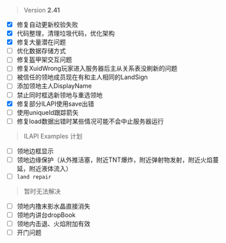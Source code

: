 > Version **2.41**
 - [x] 修复自动更新校验失败
 - [x] 代码整理，清理垃圾代码，优化架构
 - [x] 修复大量潜在问题
 - [ ] 优化数据存储方式
 - [ ] 修复盔甲架交互问题
 - [ ] 修复XuidWrong玩家进入服务器后主从关系表没刷新的问题
 - [ ] 被信任的领地成员现在有和主人相同的LandSign
 - [ ] 添加领地主人DisplayName
 - [ ] 禁止同时框选新领地与重选领地
 - [x] 修复部分ILAPI使用save出错
 - [ ] 使用uniqueId跟踪箭矢
 - [ ] 修复load数据出错时某些情况可能不会中止服务器运行

> ILAPI Examples 计划
 - [ ] 领地边框显示
 - [ ] 领地边缘保护（从外推活塞，附近TNT爆炸，附近弹射物发射，附近火焰蔓延，附近液体流入）
 - [ ] `land repair`

> 暂时无法解决
 - [ ] 领地内撸末影水晶直接消失
 - [ ] 领地内讲台dropBook
 - [ ] 领地内击退、火焰附加有效
 - [ ] 开门问题